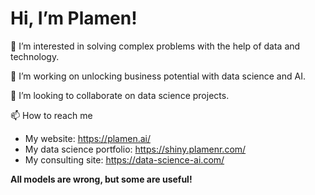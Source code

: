 # Hi, I’m Plamen!

👀 I’m interested in solving complex problems with the help of data and technology.

🌱 I’m working on unlocking business potential with data science and AI.

💞️ I’m looking to collaborate on data science projects.

📫 How to reach me

  - My website: https://plamen.ai/
  - My data science portfolio: https://shiny.plamenr.com/
  - My consulting site: https://data-science-ai.com/

**All models are wrong, but some are useful!**

<!---
rabadzhiyski/rabadzhiyski is a ✨ special ✨ repository because its `README.md` (this file) appears on your GitHub profile.
You can click the Preview link to take a look at your changes.
--->

